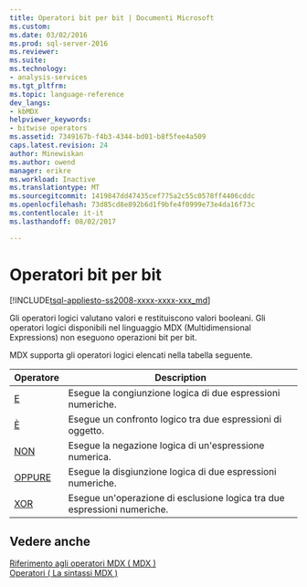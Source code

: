 ```yaml
---
title: Operatori bit per bit | Documenti Microsoft
ms.custom: 
ms.date: 03/02/2016
ms.prod: sql-server-2016
ms.reviewer: 
ms.suite: 
ms.technology:
- analysis-services
ms.tgt_pltfrm: 
ms.topic: language-reference
dev_langs:
- kbMDX
helpviewer_keywords:
- bitwise operators
ms.assetid: 7349167b-f4b3-4344-bd01-b8f5fee4a509
caps.latest.revision: 24
author: Minewiskan
ms.author: owend
manager: erikre
ms.workload: Inactive
ms.translationtype: MT
ms.sourcegitcommit: 1419847dd47435cef775a2c55c0578ff4406cddc
ms.openlocfilehash: 73d85cd8e892b6d1f9bfe4f0999e73e4da16f73c
ms.contentlocale: it-it
ms.lasthandoff: 08/02/2017

---
```

# <a name="bitwise-operators"></a>Operatori bit per bit
[!INCLUDE[tsql-appliesto-ss2008-xxxx-xxxx-xxx_md](../includes/tsql-appliesto-ss2008-xxxx-xxxx-xxx-md.md)]

  Gli operatori logici valutano valori e restituiscono valori booleani. Gli operatori logici disponibili nel linguaggio MDX (Multidimensional Expressions) non eseguono operazioni bit per bit.  
  
 MDX supporta gli operatori logici elencati nella tabella seguente.  
  
|Operatore|Description|  
|--------------|-----------------|  
|[E](../mdx/and-mdx.md)|Esegue la congiunzione logica di due espressioni numeriche.|  
|[È](../mdx/is-mdx.md)|Esegue un confronto logico tra due espressioni di oggetto.|  
|[NON](../mdx/not-mdx.md)|Esegue la negazione logica di un'espressione numerica.|  
|[OPPURE](../mdx/or-mdx.md)|Esegue la disgiunzione logica di due espressioni numeriche.|  
|[XOR](../mdx/xor-mdx.md)|Esegue un'operazione di esclusione logica tra due espressioni numeriche.|  
  
## <a name="see-also"></a>Vedere anche  
 [Riferimento agli operatori MDX &#40; MDX &#41;](../mdx/mdx-operator-reference-mdx.md)   
 [Operatori &#40; La sintassi MDX &#41;](../mdx/operators-mdx-syntax.md)  
  
  

